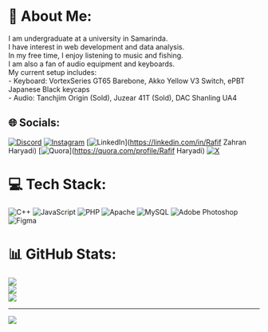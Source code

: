 # 💫 About Me:
I am undergraduate at a university in Samarinda. <br>I have interest in web development and data analysis.<br>In my free time, I enjoy listening to music and fishing. <br>I am also a fan of audio equipment and keyboards.<br>My current setup includes:<br>- Keyboard: VortexSeries GT65 Barebone, Akko Yellow V3 Switch, ePBT Japanese Black keycaps<br>- Audio: Tanchjim Origin (Sold), Juzear 41T (Sold), DAC Shanling UA4<br>


## 🌐 Socials:
[![Discord](https://img.shields.io/badge/Discord-%237289DA.svg?logo=discord&logoColor=white)](https://discord.gg/discordapp.com/users/gregrow) [![Instagram](https://img.shields.io/badge/Instagram-%23E4405F.svg?logo=Instagram&logoColor=white)](https://instagram.com/rafiffzh_) [![LinkedIn](https://img.shields.io/badge/LinkedIn-%230077B5.svg?logo=linkedin&logoColor=white)](https://linkedin.com/in/Rafif Zahran Haryadi) [![Quora](https://img.shields.io/badge/Quora-%23B92B27.svg?logo=Quora&logoColor=white)](https://quora.com/profile/Rafif Haryadi) [![X](https://img.shields.io/badge/X-black.svg?logo=X&logoColor=white)](https://x.com/rapppip) 

# 💻 Tech Stack:
![C++](https://img.shields.io/badge/c++-%2300599C.svg?style=for-the-badge&logo=c%2B%2B&logoColor=white) ![JavaScript](https://img.shields.io/badge/javascript-%23323330.svg?style=for-the-badge&logo=javascript&logoColor=%23F7DF1E) ![PHP](https://img.shields.io/badge/php-%23777BB4.svg?style=for-the-badge&logo=php&logoColor=white) ![Apache](https://img.shields.io/badge/apache-%23D42029.svg?style=for-the-badge&logo=apache&logoColor=white) ![MySQL](https://img.shields.io/badge/mysql-4479A1.svg?style=for-the-badge&logo=mysql&logoColor=white) ![Adobe Photoshop](https://img.shields.io/badge/adobe%20photoshop-%2331A8FF.svg?style=for-the-badge&logo=adobe%20photoshop&logoColor=white) ![Figma](https://img.shields.io/badge/figma-%23F24E1E.svg?style=for-the-badge&logo=figma&logoColor=white)
# 📊 GitHub Stats:
![](https://github-readme-stats.vercel.app/api?username=Gregroww&theme=dark&hide_border=false&include_all_commits=false&count_private=false)<br/>
![](https://github-readme-streak-stats.herokuapp.com/?user=Gregroww&theme=dark&hide_border=false)<br/>
![](https://github-readme-stats.vercel.app/api/top-langs/?username=Gregroww&theme=dark&hide_border=false&include_all_commits=false&count_private=false&layout=compact)

---
[![](https://visitcount.itsvg.in/api?id=Gregroww&icon=0&color=0)](https://visitcount.itsvg.in)

<!-- Proudly created with GPRM ( https://gprm.itsvg.in ) -->
